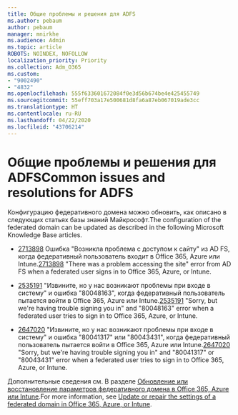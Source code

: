 ```yaml
---
title: Общие проблемы и решения для ADFS
ms.author: pebaum
author: pebaum
manager: mnirkhe
ms.audience: Admin
ms.topic: article
ROBOTS: NOINDEX, NOFOLLOW
localization_priority: Priority
ms.collection: Adm_O365
ms.custom:
- "9002490"
- "4832"
ms.openlocfilehash: 555f633601672084f0e3d56b674be4e425455749
ms.sourcegitcommit: 55eff703a17e500681d8fa6a87eb067019ade3cc
ms.translationtype: HT
ms.contentlocale: ru-RU
ms.lasthandoff: 04/22/2020
ms.locfileid: "43706214"
---
```

# <a name="common-issues-and-resolutions-for-adfs"></a><span data-ttu-id="8fdf3-102">Общие проблемы и решения для ADFS</span><span class="sxs-lookup"><span data-stu-id="8fdf3-102">Common issues and resolutions for ADFS</span></span>

<span data-ttu-id="8fdf3-103">Конфигурацию федеративного домена можно обновить, как описано в следующих статьях базы знаний Майкрософт.</span><span class="sxs-lookup"><span data-stu-id="8fdf3-103">The configuration of the federated domain can be updated as described in the following Microsoft Knowledge Base articles.</span></span>

- <span data-ttu-id="8fdf3-104">[2713898](https://support.microsoft.com/help/2713898)  Ошибка "Возникла проблема с доступом к сайту" из AD FS, когда федеративный пользователь входит в Office 365, Azure или Intune.</span><span class="sxs-lookup"><span data-stu-id="8fdf3-104">[2713898](https://support.microsoft.com/help/2713898)  "There was a problem accessing the site" error from AD FS when a federated user signs in to Office 365, Azure, or Intune.</span></span>

- <span data-ttu-id="8fdf3-105">[2535191](https://support.microsoft.com/help/2535191) "Извините, но у нас возникают проблемы при входе в систему" и ошибка "80048163", когда федеративный пользователь пытается войти в Office 365, Azure или Intune.</span><span class="sxs-lookup"><span data-stu-id="8fdf3-105">[2535191](https://support.microsoft.com/help/2535191) "Sorry, but we're having trouble signing you in" and "80048163" error when a federated user tries to sign in to Office 365, Azure, or Intune.</span></span>

- <span data-ttu-id="8fdf3-106">[2647020](https://support.microsoft.com/help/2647020)   "Извините, но у нас возникают проблемы при входе в систему" и ошибка "80041317" или "80043431", когда федеративный пользователь пытается войти в Office 365, Azure или Intune.</span><span class="sxs-lookup"><span data-stu-id="8fdf3-106">[2647020](https://support.microsoft.com/help/2647020)   "Sorry, but we're having trouble signing you in" and "80041317" or "80043431" error when a federated user tries to sign in to Office 365, Azure, or Intune.</span></span>

<span data-ttu-id="8fdf3-107">Дополнительные сведения см. В разделе [Обновление или восстановление параметров федеративного домена в Office 365, Azure или Intune](https://docs.microsoft.com/office365/troubleshoot/active-directory/update-federated-domain-office-365).</span><span class="sxs-lookup"><span data-stu-id="8fdf3-107">For more information, see [Update or repair the settings of a federated domain in Office 365, Azure, or Intune](https://docs.microsoft.com/office365/troubleshoot/active-directory/update-federated-domain-office-365).</span></span>
